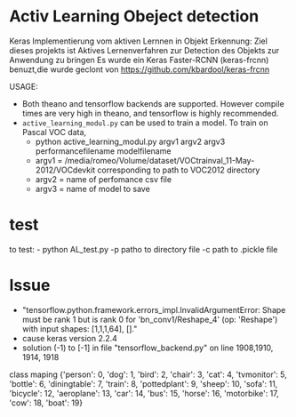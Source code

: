 # Activ Learning Obeject detection
Keras Implementierung vom aktiven Lernnen in Objekt Erkennung: Ziel  dieses projekts ist Aktives Lernenverfahren zur Detection des Objekts zur Anwendung zu bringen 
Es wurde ein Keras Faster-RCNN (keras-frcnn) benuzt,die wurde geclont von https://github.com/kbardool/keras-frcnn

USAGE:
- Both theano and tensorflow backends are supported. However compile times are very high in theano, and tensorflow is highly recommended.
- `active_learning_modul.py` can be used to train a model. To train on Pascal VOC data,
    - python active_learning_modul.py argv1 argv2 argv3 performancefilename modelfilename
    - argv1  = /media/romeo/Volume/dataset/VOCtrainval_11-May-2012/VOCdevkit corresponding to path to VOC2012 directory
    - argv2 = name of perfomance csv file
    - argv3 = name of model to save  

# test 
 to  test:
    - python AL_test.py -p patho to directory file -c path to .pickle file

# Issue
- "tensorflow.python.framework.errors_impl.InvalidArgumentError: Shape must be rank 1 but is rank 0 for 'bn_conv1/Reshape_4' (op: 'Reshape') with input shapes:     [1,1,1,64], []."
- cause
    keras version 2.2.4
- solution
    (-1) to [-1] in file "tensorflow_backend.py" on line 1908,1910, 1914, 1918

class maping {'person': 0, 'dog': 1, 'bird': 2, 'chair': 3, 'cat': 4, 'tvmonitor': 5, 'bottle': 6, 'diningtable': 7, 'train': 8, 'pottedplant': 9, 'sheep': 10, 'sofa': 11, 'bicycle': 12, 'aeroplane': 13, 'car': 14, 'bus': 15, 'horse': 16, 'motorbike': 17, 'cow': 18, 'boat': 19} 